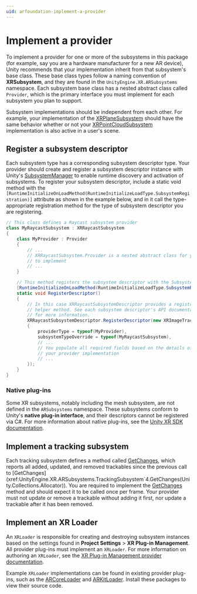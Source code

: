 ```yaml
---
uid: arfoundation-implement-a-provider
---
```

# Implement a provider

To implement a provider for one or more of the subsystems in this package (for example, say you are a hardware manufacturer for a new AR device), Unity recommends that your implementation inherit from that subsystem's base class. These base class types follow a naming convention of **XR<Feature>Subsystem**, and they are found in the `UnityEngine.XR.ARSubsystems` namespace. Each subsystem base class has a nested abstract class called `Provider`, which is the primary interface you must implement for each subsystem you plan to support.

Subsystem implementations should be independent from each other. For example, your implementation of the [XRPlaneSubsystem](xref:UnityEngine.XR.ARSubsystems.XRPlaneSubsystem) should have the same behavior whether or not your [XRPointCloudSubsystem](xref:UnityEngine.XR.ARSubsystems.XRPointCloudSubsystem) implementation is also active in a user's scene.

## Register a subsystem descriptor

Each subsystem type has a corresponding subsystem descriptor type. Your provider should create and register a subsystem descriptor instance with Unity's [SubsystemManager](https://docs.unity3d.com/ScriptReference/SubsystemManager.html) to enable runtime discovery and activation of subsystems. To register your subsystem descriptor, include a static void method with the `[RuntimeInitializeOnLoadMethod(RuntimeInitializeLoadType.SubsystemRegistration)]` attribute as shown in the example below, and in it call the type-appropriate registration method for the type of subsystem descriptor you are registering.

```csharp
// This class defines a Raycast subsystem provider
class MyRaycastSubsystem : XRRaycastSubsystem
{
    class MyProvider : Provider
    {
        // ...
        // XRRaycastSubsystem.Provider is a nested abstract class for you 
        // to implement
        // ... 
    }

    // This method registers the subsystem descriptor with the SubsystemManager
    [RuntimeInitializeOnLoadMethod(RuntimeInitializeLoadType.SubsystemRegistration)]
    static void RegisterDescriptor()
    {
        // In this case XRRaycastSubsystemDescriptor provides a registration 
        // helper method. See each subsystem descriptor's API documentation 
        // for more information.
        XRRaycastSubsystemDescriptor.RegisterDescriptor(new XRImageTrackingSubsystemDescriptor.Cinfo
        {
            providerType = typeof(MyProvider),
            subsystemTypeOverride = typeof(MyRaycastSubsystem),
            // ...
            // You populate all required fields based on the details of 
            // your provider implementation
            // ...
        });
    }
}
```

### Native plug-ins

Some XR subsystems, notably including the mesh subsystem, are not defined in the `ARSubsystems` namespace. These subsystems conform to Unity's **native plug-in interface**, and their descriptors cannot be registered via C#. For more information about native plug-ins, see the [Unity XR SDK documentation](https://docs.unity3d.com/Manual/xr-sdk.html).

## Implement a tracking subsystem

Each tracking subsystem defines a method called [GetChanges](xref:UnityEngine.XR.ARSubsystems.TrackingSubsystem`4.GetChanges(Unity.Collections.Allocator)), which reports all added, updated, and removed trackables since the previous call to [GetChanges](xref:UnityEngine.XR.ARSubsystems.TrackingSubsystem`4.GetChanges(Unity.Collections.Allocator)). You are required to implement the [GetChanges](xref:UnityEngine.XR.ARSubsystems.TrackingSubsystem`4.GetChanges(Unity.Collections.Allocator)) method and should expect it to be called once per frame. Your provider must not update or remove a trackable without adding it first, nor update a trackable after it has been removed.

## Implement an XR Loader

An `XRLoader` is responsible for creating and destroying subsystem instances based on the settings found in **Project Settings** > **XR Plug-in Management**. All provider plug-ins must implement an `XRLoader`. For more information on authoring an `XRLoader`, see the [XR Plug-in Management provider documentation](https://docs.unity3d.com/Packages/com.unity.xr.management@latest?subfolder=/manual/Provider.html).

Example `XRLoader` implementations can be found in existing provider plug-ins, such as the [ARCoreLoader](xref:UnityEngine.XR.ARCore.ARCoreLoader) and [ARKitLoader](xref:UnityEngine.XR.ARKit.ARKitLoader). Install these packages to view their source code.
